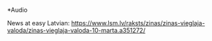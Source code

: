 *Audio

News at easy Latvian:
https://www.lsm.lv/raksts/zinas/zinas-vieglaja-valoda/zinas-vieglaja-valoda-10-marta.a351272/
